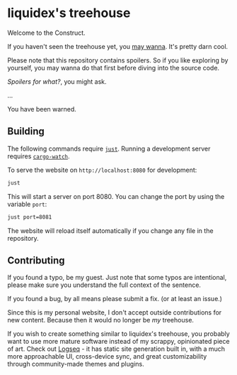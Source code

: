 # liquidex's treehouse

Welcome to the Construct.

If you haven't seen the treehouse yet, you [may wanna](https://liquidex.house). It's pretty darn cool.

Please note that this repository contains spoilers. So if you like exploring by yourself, you may wanna do that first before diving into the source code.

*Spoilers for what?*, you might ask.

…

You have been warned.

## Building

The following commands require [`just`](https://github.com/casey/just).
Running a development server requires [`cargo-watch`](https://github.com/watchexec/cargo-watch).

To serve the website on `http://localhost:8080` for development:

```sh
just
```

This will start a server on port 8080. You can change the port by using the variable `port`:

```sh
just port=8081
```

The website will reload itself automatically if you change any file in the repository.

## Contributing

If you found a typo, be my guest. Just note that some typos are intentional, please make sure you understand the full context of the sentence.

If you found a bug, by all means please submit a fix. (or at least an issue.)

Since this is my personal website, I don't accept outside contributions for new content. Because then it would no longer be *my* treehouse.

If you wish to create something similar to liquidex's treehouse, you probably want to use more mature software instead of my scrappy, opinionated piece of art. Check out [Logseq](https://logseq.com/) - it has static site generation built in, with a much more approachable UI, cross-device sync, and great customizability through community-made themes and plugins.
